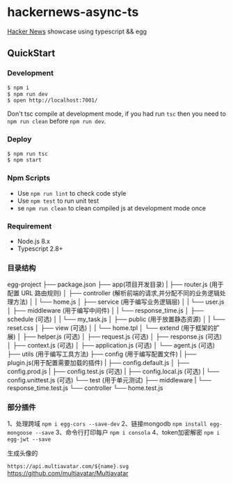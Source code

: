 # hackernews-async-ts

[Hacker News](https://news.ycombinator.com/) showcase using typescript && egg

## QuickStart

### Development

```bash
$ npm i
$ npm run dev
$ open http://localhost:7001/
```

Don't tsc compile at development mode, if you had run `tsc` then you need to `npm run clean` before `npm run dev`.

### Deploy

```bash
$ npm run tsc
$ npm start
```

### Npm Scripts

- Use `npm run lint` to check code style
- Use `npm test` to run unit test
- se `npm run clean` to clean compiled js at development mode once

### Requirement

- Node.js 8.x
- Typescript 2.8+

### 目录结构
egg-project
├── package.json
├── app(项目开发目录)
|   ├── router.js (用于配置 URL 路由规则)
│   ├── controller (解析前端的请求,并分配不同的业务逻辑处理方法)
│   |   └── home.js
│   ├── service (用于编写业务逻辑层)
│   |   └── user.js
│   ├── middleware (用于编写中间件)
│   |   └── response_time.js
│   ├── schedule (可选)
│   |   └── my_task.js
│   ├── public (用于放置静态资源)
│   |   └── reset.css
│   ├── view (可选)
│   |   └── home.tpl
│   └── extend (用于框架的扩展)
│       ├── helper.js (可选)
│       ├── request.js (可选)
│       ├── response.js (可选)
│       ├── context.js (可选)
│       ├── application.js (可选)
│       └── agent.js (可选)
├── utils (用于编写工具方法)
├── config (用于编写配置文件)
|   ├── plugin.js(用于配置需要加载的插件)
|   ├── config.default.js
│   ├── config.prod.js
|   ├── config.test.js (可选)
|   ├── config.local.js (可选)
|   └── config.unittest.js (可选)
└── test (用于单元测试)
    ├── middleware
    |   └── response_time.test.js
    └── controller
        └── home.test.js
### 部分插件

1、处理跨域 `npm i egg-cors --save-dev`
2、链接mongodb `npm install egg-mongoose --save`
3、命令行打印每户 `npm i consola`
4、token加密解密 `npm i egg-jwt --save `




生成头像的

`https://api.multiavatar.com/${name}.svg`
https://github.com/multiavatar/Multiavatar